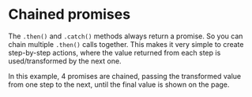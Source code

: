 # Chained promises

The `.then()` and `.catch()` methods always return a promise. So you can chain multiple `.then()` calls together. This makes it very simple to create step-by-step actions, where the value returned from each step is used/transformed by the next one.

In this example, 4 promises are chained, passing the transformed value from one step to the next, until the final value is shown on the page.
